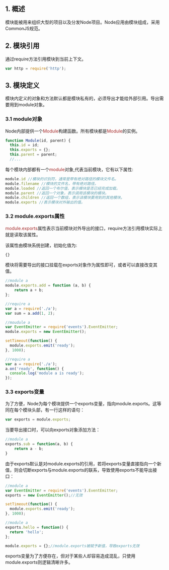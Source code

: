 ## 1. 概述

模块能被用来组织大型的项目以及分发Node项目。Node应用由模块组成，采用CommonJS规范。

## 2. 模块引用

通过require方法引用模块到当前上下文。

```js
var http = require('http');
```
   
## 3. 模块定义

模块内定义的对象和方法默认都是模块私有的，必须导出才能给外部引用。导出需要用到module对象。

### 3.1 module对象

Node内部提供一个<font color=#A52A2A>Module</font>构建函数。所有模块都是<font color=#A52A2A>Module</font>的实例。

```js
function Module(id, parent) {
  this.id = id;
  this.exports = {};
  this.parent = parent;
  //...
```

每个模块内部都有一个<font color=#A52A2A>module</font>对象,代表当前模块，它有以下属性:

```js
module.id //模块的识别符，通常是带有绝对路径的模块文件名。
module.filename //模块的文件名，带有绝对路径。
module.loaded //返回一个布尔值，表示模块是否已经完成加载。
module.parent //返回一个对象，表示调用该模块的模块。
module.children //返回一个数组，表示该模块要用到的其他模块。
module.exports //表示模块对外输出的值。
```

### 3.2 module.exports属性

<font color=#A52A2A>module.exports</font>属性表示当前模块对外导出的接口，require方法引用模块实际上就是读取该属性。

该属性由模块系统创建，初始化值为:

```js
{}
```

模块将需要导出的接口挂载在exports对象作为属性即可，或者可以直接改变其值。

```js
//module a
module.exports.add = function (a, b) {
    return a + b;
};

//require a
var a = require('./a');
var sum = a.add(1, 2);
```

```js
//moudule a
var EventEmitter = require('events').EventEmitter;
module.exports = new EventEmitter();

setTimeout(function() {
  module.exports.emit('ready');
}, 1000);

//require a
var a = require('./a');
a.on('ready', function() {
  console.log('module a is ready');
});
```

### 3.3 exports变量

为了方便，Node为每个模块提供一个exports变量，指向module.exports。这等同在每个模块头部，有一行这样的语句：

```js
var exports = module.exports;
```

当要导出接口时，可以向exports对象添加方法：

```js
//module a
exports.sub = function(a, b) {
    return a - b;
}
```

由于exports默认是对module.exports的引用，若将exports变量直接指向一个新值，则会切断exports与module.exports的联系，导致使用exports不能导出接口：

```js
//module a
var EventEmitter = require('events').EventEmitter;
exports = new EventEmitter();//无效

setTimeout(function() {
  module.exports.emit('ready');
}, 1000);
```

```js
//module a
exports.hello = function() {
  return 'hello';
};

module.exports = {};//module.exports被赋予新值，导致exports无效
```

exports变量为了方便存在，但对于某些人却容易造成混乱，只使用module.exports则逻辑清晰许多。
